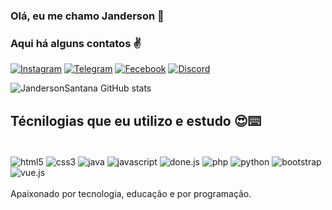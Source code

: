 ### Olá, eu me chamo Janderson 👋
### Aqui há alguns contatos ✌️
[![Instagram](https://img.shields.io/badge/Instagram-E4405F?style=for-the-badge&logo=instagram&logoColor=white)](https://www.instagram.com/janderson_b00/)
[![Telegram](https://img.shields.io/badge/Telegram-2CA5E0?style=for-the-badge&logo=telegram&logoColor=white)](https://t.m/Jandersom_j00)
[![Fecebook](https://img.shields.io/badge/Facebook-1877F2?style=for-the-badge&logo=facebook&logoColor=white)](https://www.facebook.com/jandersom.jeronimo.10)
[![Discord](https://img.shields.io/badge/Discord-7289DA?style=for-the-badge&logo=discord&logoColor=white)](https://discord.gg/6DUUYcTb)

![JandersonSantana GitHub stats](https://github-readme-stats.vercel.app/api?username=JandersonSantana&show_icons=true&theme=dracula)

## Técnilogias que eu utilizo e estudo 😍⌨️
<div style="display: inline_block"><br/>
  <img align="center" alt="html5" src="https://img.shields.io/badge/HTML5-E34F26?style=for-the-badge&logo=html5&logoColor=white" />


  <img align="center" alt="css3" src="https://img.shields.io/badge/CSS3-1572B6?style=for-the-badge&logo=css3&logoColor=white" />


  <img align="center" alt="java" src="https://img.shields.io/badge/Java-ED8B00?style=for-the-badge&logo=java&logoColor=white" />

  <img align="center" alt="javascript" src="https://img.shields.io/badge/JavaScript-F7DF1E?style=for-the-badge&logo=javascript&logoColor=black" />

  <img align="center" alt="done.js" src="https://img.shields.io/badge/Node.js-43853D?style=for-the-badge&logo=node.js&logoColor=white" />

  <img align="center" alt="php" src="https://img.shields.io/badge/PHP-777BB4?style=for-the-badge&logo=php&logoColor=white" />

  <img align="center" alt="python" src="https://img.shields.io/badge/Python-14354C?style=for-the-badge&logo=python&logoColor=white" />

  <img align="center" alt="bootstrap" src="https://img.shields.io/badge/Bootstrap-563D7C?style=for-the-badge&logo=bootstrap&logoColor=white" />

  <img align="center" alt="vue.js" src="https://img.shields.io/badge/Vue.js-35495E?style=for-the-badge&logo=vue.js&logoColor=4FC08D" />
</div><br/>
Apaixonado por tecnologia, educação e por programação.
